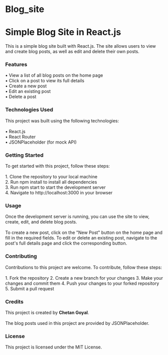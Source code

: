 # Blog_site

<h1>Simple Blog Site in React.js</h1>

This is a simple blog site built with React.js. The site allows users to view and create blog posts, as well as edit and delete their own posts.

<h3>Features</h3>
• View a list of all blog posts on the home page<br>
• Click on a post to view its full details<br>
• Create a new post<br>
• Edit an existing post<br>
• Delete a post

<h3>Technologies Used</h3>
This project was built using the following technologies:
<br><br>
• React.js<br>
• React Router<br>
• JSONPlaceholder (for mock API)<br>

<h3>Getting Started</h3>
To get started with this project, follow these steps:
<br><br>
1. Clone the repository to your local machine<br>
2. Run npm install to install all dependencies<br>
3. Run npm start to start the development server<br>
4. Navigate to http://localhost:3000 in your browser

<h3>Usage</h3>
Once the development server is running, you can use the site to view, create, edit, and delete blog posts.
<br><br>
To create a new post, click on the "New Post" button on the home page and fill in the required fields. To edit or delete an existing post, navigate to the post's full details page and click the corresponding button.

<h3>Contributing</h3>
Contributions to this project are welcome. To contribute, follow these steps:
<br><br>
1. Fork the repository
2. Create a new branch for your changes
3. Make your changes and commit them
4. Push your changes to your forked repository
5. Submit a pull request

<h3>Credits</h3>
This project is created by <b>Chetan Goyal</b>.
<br><br>
The blog posts used in this project are provided by JSONPlaceholder.

<h3>License</h3>
This project is licensed under the MIT License.
